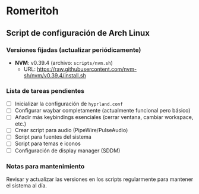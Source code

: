 # Romeritoh

## Script de configuración de Arch Linux

### Versiones fijadas (actualizar periódicamente)

- **NVM**: v0.39.4 (archivo: `scripts/nvm.sh`)
  - URL: https://raw.githubusercontent.com/nvm-sh/nvm/v0.39.4/install.sh

### Lista de tareas pendientes

- [ ] Inicializar la configuración de `hyprland.conf`
- [ ] Configurar waybar completamente (actualmente funcional pero básico)
- [ ] Añadir más keybindings esenciales (cerrar ventana, cambiar workspace, etc.)
- [ ] Crear script para audio (PipeWire/PulseAudio)
- [ ] Script para fuentes del sistema
- [ ] Script para temas e iconos
- [ ] Configuración de display manager (SDDM)

### Notas para mantenimiento

Revisar y actualizar las versiones en los scripts regularmente para mantener el sistema al día.